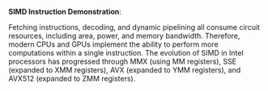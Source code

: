 **SIMD Instruction Demonstration**: 

Fetching instructions, decoding, and dynamic pipelining all consume circuit resources, including area, power, and memory bandwidth. Therefore, modern CPUs and GPUs implement the ability to perform more computations within a single instruction. The evolution of SIMD in Intel processors has progressed through MMX (using MM registers), SSE (expanded to XMM registers), AVX (expanded to YMM registers), and AVX512 (expanded to ZMM registers).
